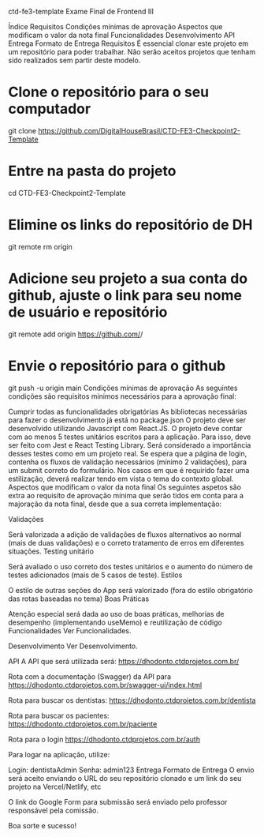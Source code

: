 ctd-fe3-template
Exame Final de Frontend III

Índice
Requisitos
Condições mínimas de aprovação
Aspectos que modificam o valor da nota final
Funcionalidades
Desenvolvimento
API
Entrega
Formato de Entrega
Requisitos
É essencial clonar este projeto em um repositório para poder trabalhar. Não serão aceitos projetos que tenham sido realizados sem partir deste modelo.

# Clone o repositório para o seu computador
git clone https://github.com/DigitalHouseBrasil/CTD-FE3-Checkpoint2-Template

# Entre na pasta do projeto
cd CTD-FE3-Checkpoint2-Template

# Elimine os links do repositório de DH
git remote rm origin

# Adicione seu projeto a sua conta do github, ajuste o link para seu nome de usuário e repositório
git remote add origin https://github.com/<nomedousuario>/<nomedoprojeto>

# Envie o repositório para o github
git push -u origin main
Condições mínimas de aprovação
As seguintes condições são requisitos mínimos necessários para a aprovação final:

Cumprir todas as funcionalidades obrigatórias
As bibliotecas necessárias para fazer o desenvolvimento já está no package.json
O projeto deve ser desenvolvido utilizando Javascript com React.JS.
O projeto deve contar com ao menos 5 testes unitários escritos para a aplicação. Para isso, deve ser feito com Jest e React Testing Library. Será considerado a importância desses testes como em um projeto real.
Se espera que a página de login, contenha os fluxos de validação necessários (mínimo 2 validações), para um submit correto do formulário.
Nos casos em que é requirido fazer uma estilização, deverá realizar tendo em vista o tema do contexto global.
Aspectos que modificam o valor da nota final
Os seguintes aspetos são extra ao requisito de aprovação mínima que serão tidos em conta para a majoração da nota final, desde que a sua correta implementação:

Validações

Será valorizada a adição de validações de fluxos alternativos ao normal (mais de duas validações) e o correto tratamento de erros em diferentes situações.
Testing unitário

Será avaliado o uso correto dos testes unitários e o aumento do número de testes adicionados (mais de 5 casos de teste).
Estilos

O estilo de outras seções do App será valorizado (fora do estilo obrigatório das rotas baseadas no tema)
Boas Práticas

Atenção especial será dada ao uso de boas práticas, melhorias de desempenho (implementando useMemo) e reutilização de código
Funcionalidades
Ver Funcionalidades.

Desenvolvimento
Ver Desenvolvimento.

API
A API que será utilizada será: https://dhodonto.ctdprojetos.com.br/

Rota com a documentação (Swagger) da API para https://dhodonto.ctdprojetos.com.br/swagger-ui/index.html

Rota para buscar os dentistas: https://dhodonto.ctdprojetos.com.br/dentista

Rota para buscar os pacientes: https://dhodonto.ctdprojetos.com.br/paciente

Rota para o login https://dhodonto.ctdprojetos.com.br/auth

Para logar na aplicação, utilize:

Login: dentistaAdmin
Senha: admin123
Entrega
Formato de Entrega
O envio será aceito enviando o URL do seu repositório clonado e um link do seu projeto na Vercel/Netlify, etc

O link do Google Form para submissão será enviado pelo professor responsável pela comissão.

Boa sorte e sucesso!